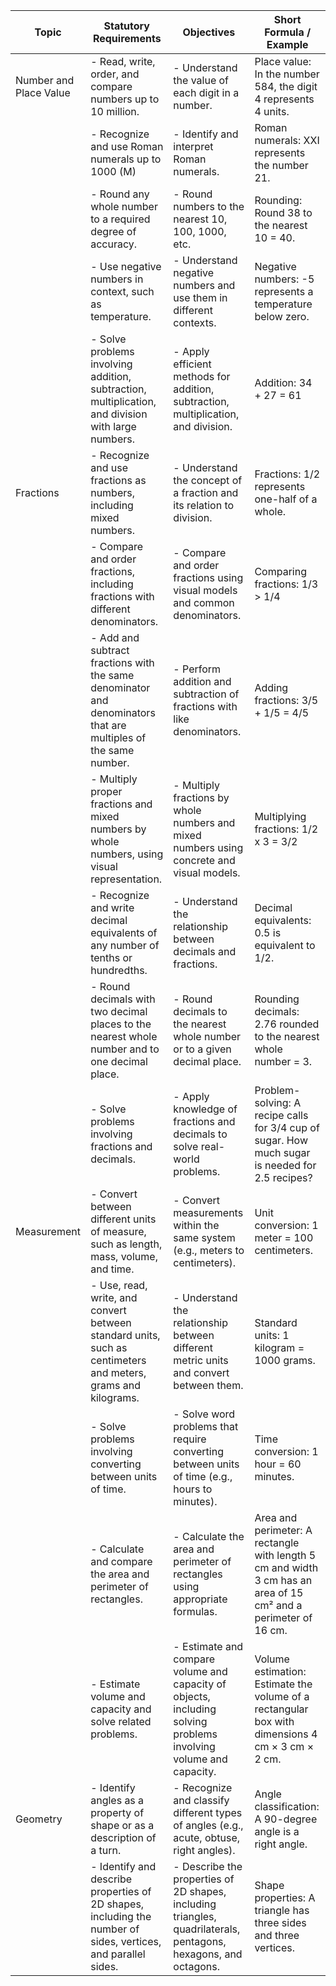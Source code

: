 | Topic                             | Statutory Requirements                                                                                                 | Objectives                                                                                                                      | Short Formula / Example                                                                             |
|-----------------------------------|-----------------------------------------------------------------------------------------------------------------------|---------------------------------------------------------------------------------------------------------------------------------|----------------------------------------------------------------------------------------------------|
| Number and Place Value            | - Read, write, order, and compare numbers up to 10 million.                                                            | - Understand the value of each digit in a number.                                                                               | Place value: In the number 584, the digit 4 represents 4 units.                                      |
|                                   | - Recognize and use Roman numerals up to 1000 (M)                                                                        | - Identify and interpret Roman numerals.                                                                                        | Roman numerals: XXI represents the number 21.                                                      |
|                                   | - Round any whole number to a required degree of accuracy.                                                               | - Round numbers to the nearest 10, 100, 1000, etc.                                                                             | Rounding: Round 38 to the nearest 10 = 40.                                                          |
|                                   | - Use negative numbers in context, such as temperature.                                                                  | - Understand negative numbers and use them in different contexts.                                                               | Negative numbers: -5 represents a temperature below zero.                                           |
|                                   | - Solve problems involving addition, subtraction, multiplication, and division with large numbers.                    | - Apply efficient methods for addition, subtraction, multiplication, and division.                                             | Addition: 34 + 27 = 61                                                                             |
| Fractions                         | - Recognize and use fractions as numbers, including mixed numbers.                                                      | - Understand the concept of a fraction and its relation to division.                                                            | Fractions: 1/2 represents one-half of a whole.                                                      |
|                                   | - Compare and order fractions, including fractions with different denominators.                                        | - Compare and order fractions using visual models and common denominators.                                                      | Comparing fractions: 1/3 > 1/4                                                                       |
|                                   | - Add and subtract fractions with the same denominator and denominators that are multiples of the same number.        | - Perform addition and subtraction of fractions with like denominators.                                                         | Adding fractions: 3/5 + 1/5 = 4/5                                                                    |
|                                   | - Multiply proper fractions and mixed numbers by whole numbers, using visual representation.                          | - Multiply fractions by whole numbers and mixed numbers using concrete and visual models.                                      | Multiplying fractions: 1/2 x 3 = 3/2                                                                 |
|                                   | - Recognize and write decimal equivalents of any number of tenths or hundredths.                                       | - Understand the relationship between decimals and fractions.                                                                   | Decimal equivalents: 0.5 is equivalent to 1/2.                                                      |
|                                   | - Round decimals with two decimal places to the nearest whole number and to one decimal place.                         | - Round decimals to the nearest whole number or to a given decimal place.                                                       | Rounding decimals: 2.76 rounded to the nearest whole number = 3.                                      |
|                                   | - Solve problems involving fractions and decimals.                                                                       | - Apply knowledge of fractions and decimals to solve real-world problems.                                                      | Problem-solving: A recipe calls for 3/4 cup of sugar. How much sugar is needed for 2.5 recipes?    |
| Measurement                       | - Convert between different units of measure, such as length, mass, volume, and time.                                  | - Convert measurements within the same system (e.g., meters to centimeters).                                                   | Unit conversion: 1 meter = 100 centimeters.                                                         |
|                                   | - Use, read, write, and convert between standard units, such as centimeters and meters, grams and kilograms.          | - Understand the relationship between different metric units and convert between them.                                          | Standard units: 1 kilogram = 1000 grams.                                                             |
|                                   | - Solve problems involving converting between units of time.                                                            | - Solve word problems that require converting between units of time (e.g., hours to minutes).                                  | Time conversion: 1 hour = 60 minutes.                                                                |
|                                   | - Calculate and compare the area and perimeter of rectangles.                                                           | - Calculate the area and perimeter of rectangles using appropriate formulas.                                                   | Area and perimeter: A rectangle with length 5 cm and width 3 cm has an area of 15 cm² and a perimeter of 16 cm. |
|                                   | - Estimate volume and capacity and solve related problems.                                                              | - Estimate and compare volume and capacity of objects, including solving problems involving volume and capacity.                | Volume estimation: Estimate the volume of a rectangular box with dimensions 4 cm × 3 cm × 2 cm.       |
| Geometry                          | - Identify angles as a property of shape or as a description of a turn.                                                 | - Recognize and classify different types of angles (e.g., acute, obtuse, right angles).                                       | Angle classification: A 90-degree angle is a right angle.                                            |
|                                   | - Identify and describe properties of 2D shapes, including the number of sides, vertices, and parallel sides.          | - Describe the properties of 2D shapes, including triangles, quadrilaterals, pentagons, hexagons, and octagons.               | Shape properties: A triangle has three sides and three vertices.                                     |
